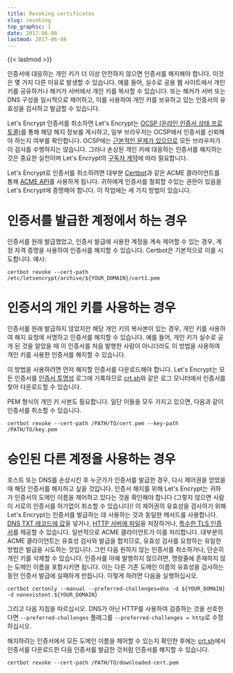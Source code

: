 ```yaml
---
title: Revoking certificates
slug: revoking
top_graphic: 1
date: 2017-06-08
lastmod: 2017-06-08
---
```


{{< lastmod >}}

인증서에 대응하는 개인 키가 더 이상 안전하지 않으면 인증서를 해지해야 합니다. 이것은 몇 가지 다른 이유로 발생할 수 있습니다. 예를 들어, 실수로 공용 웹 사이트에서 개인 키를 공유하거나 해커가 서버에서 개인 키를 복사할 수 있습니다. 또는 해커가 서버 또는 DNS 구성을 일시적으로 제어하고, 이를 사용하여 개인 키를 보유하고 있는 인증서의 유효성을 검사하고 발급할 수 있습니다.

Let's Encrypt 인증서를 취소하면 Let's Encrypt는 [OCSP (온라인 인증서 상태 프로토콜)](https://en.wikipedia.org/wiki/Online_Certificate_Status_Protocol)를 통해 해당 해지 정보를 게시하고, 일부 브라우저는 OCSP에서 인증서를 신뢰해야 하는지 여부를 확인합니다. OCSP에는 [근본적인 문제가 있으므로](https://www.imperialviolet.org/2011/03/18/revocation.html) 모든 브라우저가 이 검사를 수행하지는 않습니다. 그러나 손상된 개인 키에 대응하는 인증서를 해지하는 것은 중요한 실천이며 Let's Encrypt의 [구독자 계약](https://letsencrypt.org/repository/)에 따라 필요합니다.

Let's Encrypt로 인증서를 취소하려면 대부분 [Certbot](https://certbot.eff.org/)과 같은 ACME 클라이언트를 통해 [ACME API](https://github.com/letsencrypt/boulder/blob/master/docs/acme-divergences.md)를 사용하게 됩니다. 귀하에게 인증서를 철회할 수있는 권한이 있음을 Let's Encrypt에 증명해야 합니다. 이 작업에는 세 가지 방법이 있습니다.

# 인증서를 발급한 계정에서 하는 경우

인증서를 원래 발급했었고, 인증서 발급에 사용한 계정을 계속 제어할 수 있는 경우, 계정 자격 증명을 사용하여 인증서를 해지할 수 있습니다. Certbot은 기본적으로 이를 시도합니다. 예시:

```
certbot revoke --cert-path /etc/letsencrypt/archive/${YOUR_DOMAIN}/cert1.pem
```

# 인증서의 개인 키를 사용하는 경우

인증서를 원래 발급하지 않았지만 해당 개인 키의 복사본이 있는 경우, 개인 키를 사용하여 해지 요청에 서명하고 인증서를 해지할 수 있습니다. 예를 들어, 개인 키가 실수로 공개 된 것을 알았을 때 이 인증서를 처음 발행한 사람이 아니더라도 이 방법을 사용하여 개인 키를 사용한 인증서를 해지할 수 있습니다.

이 방법을 사용하려면 먼저 해지할 인증서를 다운로드해야 합니다. Let's Encrypt는 모든 인증서를 [인증서 투명성](https://www.certificate-transparency.org/) 로그에 기록하므로 [crt.sh](https://crt.sh/)와 같은 로그 모니터에서 인증서를 찾아 다운로드할 수 있습니다.

PEM 형식의 개인 키 사본도 필요합니다. 일단 이들을 모두 가지고 있으면, 다음과 같이 인증서를 취소할 수 있습니다.

```
certbot revoke --cert-path /PATH/TO/cert.pem --key-path /PATH/TO/key.pem
```

# 승인된 다른 계정을 사용하는 경우

호스트 또는 DNS를 손상시킨 후 누군가가 인증서를 발급한 경우, 다시 제어권을 얻었을 때 해당 인증서를 해지하고 싶을 것입니다. 인증서 해지를 위해 Let's Encrypt는 귀하가 인증서의 도메인 이름을 제어하고 있다는 것을 확인해야 합니다 (그렇지 않으면 사람이 서로의 인증서를 허가없이 취소할 수 있습니다)! 이 제어권의 유효성을 검사하기 위해 Let's Encrypt는 인증서를 발급하는 데 사용하는 것과 동일한 메서드를 사용합니다. [DNS TXT 레코드에 값](https://ietf-wg-acme.github.io/acme/#rfc.section.8.5)을 넣거나, [HTTP 서버에 파일](https://ietf-wg-acme.github.io/acme/#rfc.section.8.3)을 저장하거나, [특수한 TLS 인증서](https://ietf-wg-acme.github.io/acme/#rfc.section.8.4)를 제공할 수 있습니다. 일반적으로 ACME 클라이언트가 이를 처리합니다. 대부분의 ACME 클라이언트는 유효성 검사와 발급을 합치므로, 유효성 검사를 요청하는 유일한 방법은 발급을 시도하는 것입니다. 그런 다음 원하지 않는 인증서를 취소하거나, 단순히 개인 키를 삭제할 수 있습니다. 인증서를 아예 발행하지 않으려면, 명령줄에 존재하지 않는 도메인 이름을 포함시키면 됩니다. 이는 다른 기존 도메인 이름의 유효성을 검사하는 동안 인증서 발급에 실패하게 만듭니다. 이렇게 하려면 다음을 실행하십시오.

```
certbot certonly --manual --preferred-challenges=dns -d ${YOUR_DOMAIN} -d nonexistent.${YOUR_DOMAIN}
```

그리고 다음 지침을 따르십시오. DNS가 아닌 HTTP를 사용하여 검증하는 것을 선호한다면 `--preferred-challenges` 플래그를 `--preferred-challenges = http`로 수정하십시오.

해지하려는 인증서에서 모든 도메인 이름을 제어할 수 있는지 확인한 후에는 [crt.sh](https://crt.sh/)에서 인증서를 다운로드한 다음 인증서를 발급한 것처럼 인증서를 해지할 수 있습니다.

```
certbot revoke --cert-path /PATH/TO/downloaded-cert.pem
```
